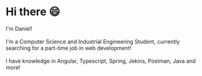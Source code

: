 # Hi there :smile:
I'm Daniel!<br/>
<br/>
I'm a Computer Science and Industrial Engineering Student, currently searching for a part-time job in web development!<br/>
<br/>
I have knowledge in Angular, Typescript, Spring, Jekins,  Postman, Java and more! <br/>


